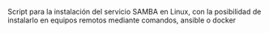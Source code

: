Script para la instalación del servicio SAMBA en Linux, con la posibilidad de instalarlo en equipos remotos mediante comandos, ansible o docker
